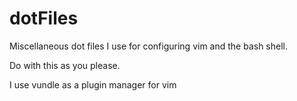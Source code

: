 # dotFiles
Miscellaneous dot files I use for configuring vim and the bash shell. 

Do with this as you please. 

I use vundle as a plugin manager for vim
